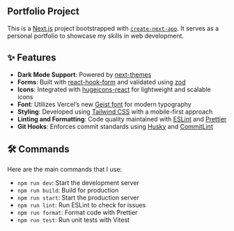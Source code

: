 ## Portfolio Project

This is a [Next.js](https://nextjs.org) project bootstrapped with [`create-next-app`](https://nextjs.org/docs/app/api-reference/cli/create-next-app).
It serves as a personal portfolio to showcase my skills in web development.

## ✨ Features

- **Dark Mode Support**: Powered by [next-themes](https://github.com/pacocoursey/next-themes)
- **Forms**: Built with [react-hook-form](https://react-hook-form.com) and validated using [zod](https://zod.dev)
- **Icons**: Integrated with [hugeicons-react](https://hugeicons.com) for lightweight and scalable icons
- **Font**: Utilizes Vercel’s new [Geist font](https://vercel.com/font) for modern typography
- **Styling**: Developed using [Tailwind CSS](https://tailwindcss.com) with a mobile-first approach
- **Linting and Formatting**: Code quality maintained with [ESLint](https://eslint.org) and [Prettier](https://prettier.io)
- **Git Hooks**: Enforces commit standards using [Husky](https://typicode.github.io/husky) and [CommitLint](https://github.com/conventional-changelog/commitlint/tree/master/%40commitlint/config-conventional)

## 🛠 Commands

Here are the main commands that I use:

- `npm run dev`: Start the development server
- `npm run build`: Build for production
- `npm run start`: Start the production server
- `npm run lint`: Run ESLint to check for issues
- `npm run format`: Format code with Prettier
- `npm run test`: Run unit tests with Vitest
